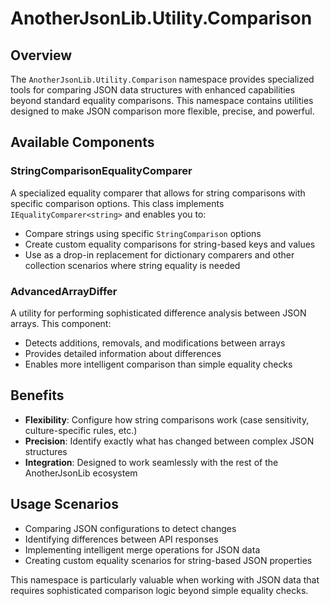 # AnotherJsonLib.Utility.Comparison
## Overview
The `AnotherJsonLib.Utility.Comparison` namespace provides specialized tools for comparing JSON data structures with enhanced capabilities beyond standard equality comparisons. This namespace contains utilities designed to make JSON comparison more flexible, precise, and powerful.
## Available Components
### StringComparisonEqualityComparer
A specialized equality comparer that allows for string comparisons with specific comparison options. This class implements `IEqualityComparer<string>` and enables you to:
- Compare strings using specific `StringComparison` options
- Create custom equality comparisons for string-based keys and values
- Use as a drop-in replacement for dictionary comparers and other collection scenarios where string equality is needed

### AdvancedArrayDiffer
A utility for performing sophisticated difference analysis between JSON arrays. This component:
- Detects additions, removals, and modifications between arrays
- Provides detailed information about differences
- Enables more intelligent comparison than simple equality checks

## Benefits
- **Flexibility**: Configure how string comparisons work (case sensitivity, culture-specific rules, etc.)
- **Precision**: Identify exactly what has changed between complex JSON structures
- **Integration**: Designed to work seamlessly with the rest of the AnotherJsonLib ecosystem

## Usage Scenarios
- Comparing JSON configurations to detect changes
- Identifying differences between API responses
- Implementing intelligent merge operations for JSON data
- Creating custom equality scenarios for string-based JSON properties

This namespace is particularly valuable when working with JSON data that requires sophisticated comparison logic beyond simple equality checks.
